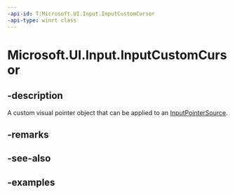 ```yaml
---
-api-id: T:Microsoft.UI.Input.InputCustomCursor
-api-type: winrt class
---
```


# Microsoft.UI.Input.InputCustomCursor

<!--
public class InputCustomCursor : Microsoft.UI.Input.InputCursor
-->

## -description

A custom visual pointer object that can be applied to an [InputPointerSource](inputpointersource.md).

## -remarks

## -see-also

## -examples
